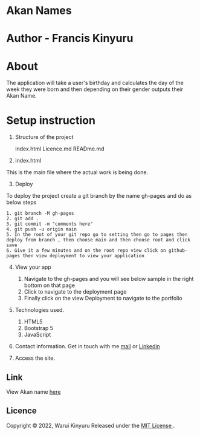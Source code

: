 # Akan Names

# Author - Francis Kinyuru

# About
The application will take a user's birthday and calculates the day of the week they were born and then depending on their gender outputs their Akan Name.

# Setup instruction

1. Structure of the project

    index.html
    Licence.md
    READme.md

2. index.html

 This is the main file where the actual work is being done.

 3. Deploy

  To deploy the project create a git branch by the name gh-pages and do as below steps
  
    1. git branch -M gh-pages
    2. git add .
    3. git commit -m "comments here"
    4. git push -u origin main
    5. In the root of your git repo go to setting then go to pages then deploy from branch , then choose main and then choose root and click save
    6. Give it a few minutes and on the root repo view click on github-pages then view deployment to view your application

 4. View your app

     1. Navigate to the gh-pages and you will see below sample in the right bottom on that page 
     2. Click to navigate to the deployment page 
     3. Finally click on the view Deployment to navigate to the portfolio

5. Technologies used.
    1. HTML5
    2. Bootstrap 5
    3. JavaScript

6. Contact information.
    Get in touch with me [mail](franciskinyuru26@gmail.com) or [Linkedin](https://www.linkedin.com/in/francis-kinyuru-803075134/)

7. Access the site.
 
 ## Link 
  View Akan name [here](https://franciskinyuru.github.io/Akanname/)

 ## Licence

 Copyright &copy; 2022, Warui Kinyuru  Released under the [MIT License ](https://github.com/franciskinyuru/Akanname/blob/main/Licence.md).


 

